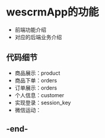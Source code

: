 
# wescrmApp的功能
- 前端功能介绍
- 对应的后端业务介绍

## 代码细节
- 商品展示：product
- 商品下单：orders
- 订单展示：orders
- 个人信息：customer
- 实现登录：session_key
- 微信运动：

## -end-

